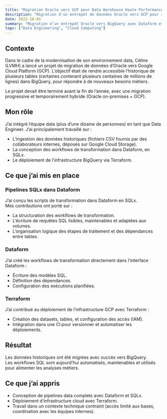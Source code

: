 ```yaml
---
title: "Migration Oracle vers GCP pour Data Warehouse Haute Performance"
description: "Migration d'un entrepôt de données Oracle vers GCP pour répondre à des enjeux de scalabilité et de maintenabilité."
date: 2022-10-01
summary: "Migration d’un entrepôt Oracle vers BigQuery avec Dataform et Terraform, pour moderniser l’infrastructure data de Céline (LVMH) et améliorer la scalabilité et la maintenabilité des traitements."
tags: ["Data Engineering", "Cloud Computing"]
---
```

## Contexte

Dans le cadre de la modernisation de son environnement data, Céline (LVMH) a lancé un projet de migration de données d’Oracle vers Google Cloud Platform (GCP). L’objectif était de rendre accessible l’historique de plusieurs tables (certaines contenant plusieurs centaines de millions de lignes) dans BigQuery, pour répondre à de nouveaux besoins métiers.

Le projet devait être terminé avant la fin de l’année, avec une migration progressive et temporairement hybride (Oracle on-premises + GCP).

## Mon rôle

J’ai intégré l’équipe data (plus d’une dizaine de personnes) en tant que Data Engineer. J’ai principalement travaillé sur :

- L’ingestion des données historiques (fichiers CSV fournis par des collaborateurs internes, déposés sur Google Cloud Storage).
- La conception des workflows de transformation dans Dataform, en SQLx.
- Le déploiement de l’infrastructure BigQuery via Terraform.

## Ce que j’ai mis en place

### Pipelines SQLx dans Dataform

J’ai conçu les scripts de transformation dans Dataform en SQLx.  
Mes contributions ont porté sur :

- La structuration des workflows de transformation.
- L’écriture de requêtes SQL lisibles, maintenables et adaptées aux volumes.
- L’organisation logique des étapes de traitement et des dépendances entre tables.

### Dataform

J’ai créé les workflows de transformation directement dans l’interface Dataform :

- Écriture des modèles SQL.
- Définition des dépendances.
- Configuration des exécutions planifiées.

### Terraform

J’ai contribué au déploiement de l’infrastructure GCP avec Terraform :

- Création des datasets, tables, et configuration des accès (IAM).
- Intégration dans une CI pour versionner et automatiser les déploiements.

## Résultat

Les données historiques ont été migrées avec succès vers BigQuery.  
Les workflows SQL sont aujourd’hui automatisés, maintenables et utilisés pour alimenter les analyses métiers.

## Ce que j’ai appris

- Conception de pipelines data complets avec Dataform et SQLx.
- Déploiement d’infrastructure cloud avec Terraform.
- Travail dans un contexte technique contraint (accès limité aux bases, coordination avec les équipes internes).